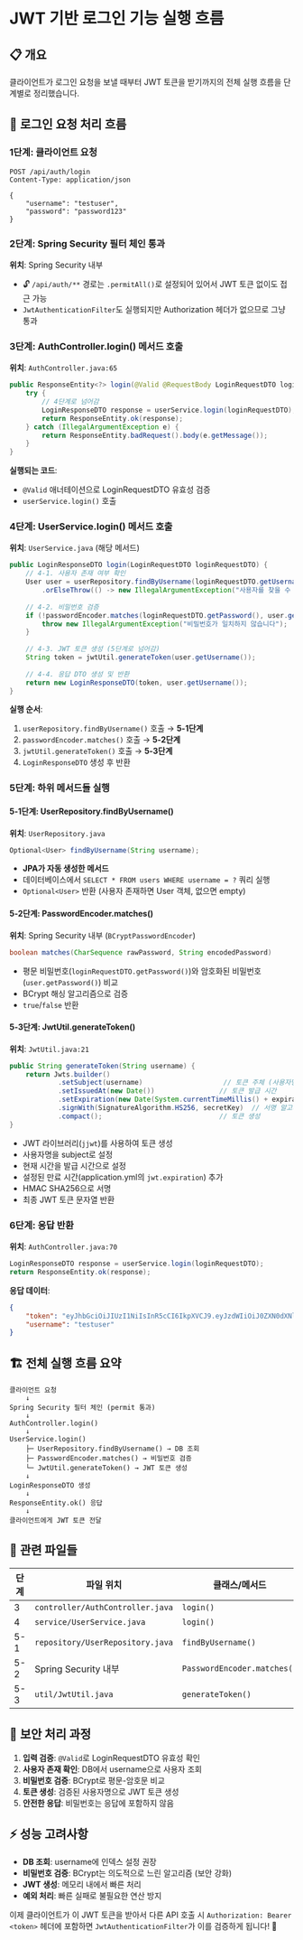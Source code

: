 # JWT 기반 로그인 기능 실행 흐름

## 📋 개요
클라이언트가 로그인 요청을 보낼 때부터 JWT 토큰을 받기까지의 전체 실행 흐름을 단계별로 정리했습니다.

## 🔄 로그인 요청 처리 흐름

### 1단계: 클라이언트 요청
```http
POST /api/auth/login
Content-Type: application/json

{
    "username": "testuser",
    "password": "password123"
}
```

### 2단계: Spring Security 필터 체인 통과
**위치**: Spring Security 내부
- 🔓 `/api/auth/**` 경로는 `.permitAll()`로 설정되어 있어서 JWT 토큰 없이도 접근 가능
- `JwtAuthenticationFilter`도 실행되지만 Authorization 헤더가 없으므로 그냥 통과

### 3단계: AuthController.login() 메서드 호출
**위치**: `AuthController.java:65`
```java
public ResponseEntity<?> login(@Valid @RequestBody LoginRequestDTO loginRequestDTO) {
    try {
        // 4단계로 넘어감
        LoginResponseDTO response = userService.login(loginRequestDTO);
        return ResponseEntity.ok(response);
    } catch (IllegalArgumentException e) {
        return ResponseEntity.badRequest().body(e.getMessage());
    }
}
```

**실행되는 코드**:
- `@Valid` 애너테이션으로 LoginRequestDTO 유효성 검증
- `userService.login()` 호출

### 4단계: UserService.login() 메서드 호출
**위치**: `UserService.java` (해당 메서드)
```java
public LoginResponseDTO login(LoginRequestDTO loginRequestDTO) {
    // 4-1. 사용자 존재 여부 확인
    User user = userRepository.findByUsername(loginRequestDTO.getUsername())
        .orElseThrow(() -> new IllegalArgumentException("사용자를 찾을 수 없습니다"));
    
    // 4-2. 비밀번호 검증
    if (!passwordEncoder.matches(loginRequestDTO.getPassword(), user.getPassword())) {
        throw new IllegalArgumentException("비밀번호가 일치하지 않습니다");
    }
    
    // 4-3. JWT 토큰 생성 (5단계로 넘어감)
    String token = jwtUtil.generateToken(user.getUsername());
    
    // 4-4. 응답 DTO 생성 및 반환
    return new LoginResponseDTO(token, user.getUsername());
}
```

**실행 순서**:
1. `userRepository.findByUsername()` 호출 → **5-1단계**
2. `passwordEncoder.matches()` 호출 → **5-2단계**  
3. `jwtUtil.generateToken()` 호출 → **5-3단계**
4. `LoginResponseDTO` 생성 후 반환

### 5단계: 하위 메서드들 실행

#### 5-1단계: UserRepository.findByUsername() 
**위치**: `UserRepository.java`
```java
Optional<User> findByUsername(String username);
```
- **JPA가 자동 생성한 메서드**
- 데이터베이스에서 `SELECT * FROM users WHERE username = ?` 쿼리 실행
- `Optional<User>` 반환 (사용자 존재하면 User 객체, 없으면 empty)

#### 5-2단계: PasswordEncoder.matches()
**위치**: Spring Security 내부 (`BCryptPasswordEncoder`)
```java
boolean matches(CharSequence rawPassword, String encodedPassword)
```
- 평문 비밀번호(`loginRequestDTO.getPassword()`)와 암호화된 비밀번호(`user.getPassword()`) 비교
- BCrypt 해싱 알고리즘으로 검증
- `true`/`false` 반환

#### 5-3단계: JwtUtil.generateToken()
**위치**: `JwtUtil.java:21`
```java
public String generateToken(String username) {
    return Jwts.builder()
            .setSubject(username)                    // 토큰 주체 (사용자명)
            .setIssuedAt(new Date())                // 토큰 발급 시간
            .setExpiration(new Date(System.currentTimeMillis() + expiration))  // 토큰 만료 시간
            .signWith(SignatureAlgorithm.HS256, secretKey)  // 서명 알고리즘과 비밀키
            .compact();                             // 토큰 생성
}
```
- JWT 라이브러리(`jjwt`)를 사용하여 토큰 생성
- 사용자명을 subject로 설정
- 현재 시간을 발급 시간으로 설정
- 설정된 만료 시간(application.yml의 `jwt.expiration`) 추가
- HMAC SHA256으로 서명
- 최종 JWT 토큰 문자열 반환

### 6단계: 응답 반환
**위치**: `AuthController.java:70`
```java
LoginResponseDTO response = userService.login(loginRequestDTO);
return ResponseEntity.ok(response);
```

**응답 데이터**:
```json
{
    "token": "eyJhbGciOiJIUzI1NiIsInR5cCI6IkpXVCJ9.eyJzdWIiOiJ0ZXN0dXNlciIsImlhdCI6MTY5...",
    "username": "testuser"
}
```

## 🏗️ 전체 실행 흐름 요약

```
클라이언트 요청
    ↓
Spring Security 필터 체인 (permit 통과)
    ↓
AuthController.login()
    ↓
UserService.login()
    ├─ UserRepository.findByUsername() → DB 조회
    ├─ PasswordEncoder.matches() → 비밀번호 검증
    └─ JwtUtil.generateToken() → JWT 토큰 생성
    ↓
LoginResponseDTO 생성
    ↓
ResponseEntity.ok() 응답
    ↓
클라이언트에게 JWT 토큰 전달
```

## 📁 관련 파일들

| 단계 | 파일 위치 | 클래스/메서드 |
|------|-----------|---------------|
| 3 | `controller/AuthController.java` | `login()` |
| 4 | `service/UserService.java` | `login()` |
| 5-1 | `repository/UserRepository.java` | `findByUsername()` |
| 5-2 | Spring Security 내부 | `PasswordEncoder.matches()` |
| 5-3 | `util/JwtUtil.java` | `generateToken()` |

## 🔐 보안 처리 과정

1. **입력 검증**: `@Valid`로 LoginRequestDTO 유효성 확인
2. **사용자 존재 확인**: DB에서 username으로 사용자 조회
3. **비밀번호 검증**: BCrypt로 평문-암호문 비교
4. **토큰 생성**: 검증된 사용자명으로 JWT 토큰 생성
5. **안전한 응답**: 비밀번호는 응답에 포함하지 않음

## ⚡ 성능 고려사항

- **DB 조회**: username에 인덱스 설정 권장
- **비밀번호 검증**: BCrypt는 의도적으로 느린 알고리즘 (보안 강화)
- **JWT 생성**: 메모리 내에서 빠른 처리
- **예외 처리**: 빠른 실패로 불필요한 연산 방지

이제 클라이언트가 이 JWT 토큰을 받아서 다른 API 호출 시 `Authorization: Bearer <token>` 헤더에 포함하면 `JwtAuthenticationFilter`가 이를 검증하게 됩니다! 🎉